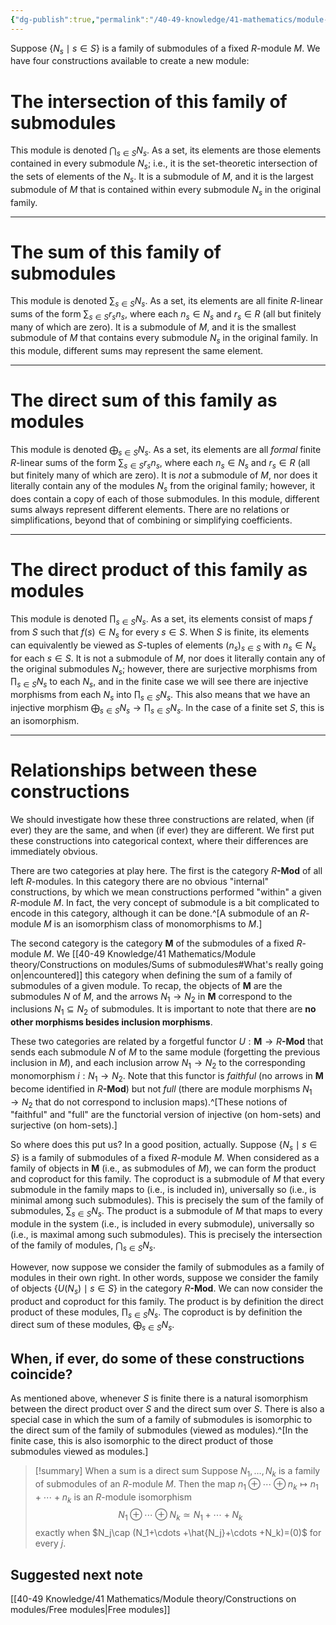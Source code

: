 ```yaml
---
{"dg-publish":true,"permalink":"/40-49-knowledge/41-mathematics/module-theory/constructions-on-modules/direct-products-vs-direct-sums-vs-sums/","tags":["module_theory"],"updated":"2024-10-03T06:54:46-07:00"}
---
```


Suppose $\{N_s\mid s\in S\}$ is a family of submodules of a fixed $R$-module $M$. We have four constructions available to create a new module:

# The intersection of this family of submodules

This module is denoted $\displaystyle \bigcap_{s\in S} N_s$. As a set, its elements are those elements contained in every submodule $N_s$; i.e., it is the set-theoretic intersection of the sets of elements of the $N_s$. It is a submodule of $M$, and it is the largest submodule of $M$ that is contained within every submodule $N_s$ in the original family.

---
# The sum of this family of submodules

This module is denoted $\displaystyle \sum_{s\in S} N_s$. As a set, its elements are all finite $R$-linear sums of the form $\displaystyle \sum_{s\in S} r_s n_s$, where each $n_s\in N_s$ and $r_s\in R$ (all but finitely many of which are zero). It is a submodule of $M$, and it is the smallest submodule of $M$ that contains every submodule $N_s$ in the original family. In this module, different sums may represent the same element.

---
# The direct sum of this family as modules

This module is denoted $\displaystyle \bigoplus_{s\in S} N_s$. As a set, its elements are all *formal* finite $R$-linear sums of the form $\displaystyle \sum_{s\in S} r_s n_s$, where each $n_s\in N_s$ and $r_s\in R$ (all but finitely many of which are zero). It is *not* a submodule of $M$, nor does it literally contain any of the modules $N_s$ from the original family; however, it does contain a copy of each of those submodules. In this module, different sums always represent different elements. There are no relations or simplifications, beyond that of combining or simplifying coefficients.

---
# The direct product of this family as modules

This module is denoted $\displaystyle \prod_{s\in S}N_s$. As a set, its elements consist of maps $f$ from $S$ such that $f(s)\in N_s$ for every $s\in S$. When $S$ is finite, its elements can equivalently be viewed as $S$-tuples of elements $(n_s)_{s\in S}$ with $n_s\in N_s$ for each $s\in S$. It is not a submodule of $M$, nor does it literally contain any of the original submodules $N_s$; however, there are surjective morphisms from $\displaystyle\prod_{s\in S}N_s$ to each $N_s$, and in the finite case we will see there are injective morphisms from each $N_s$ into $\displaystyle\prod_{s\in S} N_s$. This also means that we have an injective morphism $\bigoplus_{s\in S}N_s \to \prod_{s\in S} N_s$. In the case of a finite set $S$, this is an isomorphism.

---
# Relationships between these constructions

We should investigate how these three constructions are related, when (if ever) they are the same, and when (if ever) they are different. We first put these constructions into categorical context, where their differences are immediately obvious.

There are two categories at play here. The first is the category $R\textbf{-Mod}$ of all left $R$-modules. In this category there are no obvious "internal" constructions, by which we mean constructions performed "within" a given $R$-module $M$. In fact, the very concept of submodule is a bit complicated to encode in this category, although it can be done.^[A submodule of an $R$-module $M$ is an isomorphism class of monomorphisms to $M$.]

The second category is the category $\mathbf{M}$ of the submodules of a fixed $R$-module $M$. We [[40-49 Knowledge/41 Mathematics/Module theory/Constructions on modules/Sums of submodules#What's really going on\|encountered]] this category when defining the sum of a family of submodules of a given module. To recap, the objects of $\mathbf{M}$ are the submodules $N$ of $M$, and the arrows $N_1\to N_2$ in $\mathbf{M}$ correspond to the inclusions $N_1\subseteq N_2$ of submodules. It is important to note that there are **no other morphisms besides inclusion morphisms**.

These two categories are related by a forgetful functor $U:\mathbf{M}\to R\textbf{-Mod}$ that sends each submodule $N$ of $M$ to the same module (forgetting the previous inclusion in $M$), and each inclusion arrow $N_1\to N_2$ to the corresponding monomorphism $i:N_1\to N_2$. Note that this functor is *faithful* (no arrows in $\mathbf{M}$ become identified in $R\textbf{-Mod}$) but not *full* (there are module morphisms $N_1\to N_2$ that do not correspond to inclusion maps).^[These notions of "faithful" and "full" are the functorial version of injective (on hom-sets) and surjective (on hom-sets).]

So where does this put us? In a good position, actually. Suppose $\{N_s\mid s\in S\}$ is a family of submodules of a fixed $R$-module $M$. When considered as a family of objects in $\mathbf{M}$ (i.e., as submodules of $M$), we can form the product and coproduct for this family. The coproduct is a submodule of $M$ that every submodule in the family maps to (i.e., is included in), universally so (i.e., is minimal among such submodules). This is precisely the sum of the family of submodules, $\displaystyle \sum_{s\in S} N_s$. The product is a submodule of $M$ that maps to every module in the system (i.e., is included in every submodule), universally so (i.e., is maximal among such submodules). This is precisely the intersection of the family of modules, $\displaystyle \bigcap_{s\in S} N_s$.

However, now suppose we consider the family of submodules as a family of modules in their own right. In other words, suppose we consider the family of objects $\{U(N_s)\mid s\in S\}$ in the category $R\textbf{-Mod}$. We can now consider the product and coproduct for this family. The product is by definition the direct product of these modules, $\displaystyle \prod_{s\in S} N_s$. The coproduct is by definition the direct sum of these modules, $\displaystyle \bigoplus_{s\in S} N_s$.

## When, if ever, do some of these constructions coincide?

As mentioned above, whenever $S$ is finite there is a natural isomorphism between the direct product over $S$ and the direct sum over $S$.  There is also a special case in which the sum of a family of submodules is isomorphic to the direct sum of the family of submodules (viewed as modules).^[In the finite case, this is also isomorphic to the direct product of those submodules viewed as modules.]

>[!summary] When a sum is a direct sum
>Suppose $N_1,\ldots, N_k$ is a family of submodules of an $R$-module $M$. Then the map $n_1\oplus\cdots\oplus n_k\mapsto n_1+\cdots+n_k$ is an $R$-module isomorphism
>$$N_1\oplus\cdots \oplus N_k\simeq N_1+\cdots +N_k$$
>exactly when $N_j\cap (N_1+\cdots +\hat{N_j}+\cdots +N_k)=(0)$ for every $j$.

## Suggested next note

[[40-49 Knowledge/41 Mathematics/Module theory/Constructions on modules/Free modules\|Free modules]]
